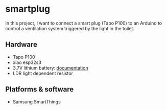 # smartplug
In this project, I want to connect a smart plug (Tapo P100) to an Arduino to control a ventilation system triggered by the light in the toilet.
## Hardware
- Tapo P100
- xiao esp32s3
- 3.7V lithium battery: [documentation](https://wiki.seeedstudio.com/xiao_esp32s3_getting_started/)
- LDR light dependent resistor 
## Platforms & software
- Samsung SmartThings
